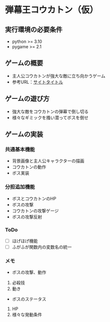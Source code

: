 # 弾幕王コウカトン（仮）

## 実行環境の必要条件
* python >= 3.10
* pygame >= 2.1

## ゲームの概要
* 主人公コウカトンが強大な敵に立ち向かうゲーム
* 参考URL：[サイトタイトル](https://www.hoge.com/)

## ゲームの遊び方
* 強大な敵をコウカトンの弾幕で倒し切る
* 様々なギミックを搔い潜ってボスを倒せ

## ゲームの実装
### 共通基本機能
* 背景画像と主人公キャラクターの描画
* コウカトンの動作
* ボス実装

### 分担追加機能
* ボスとコウカトンのHP
* ボスの攻撃
* コウカトンの攻撃ゲージ
* ボスの攻撃反射

### ToDo
- [ ] ほげほげ機能
- [ ] ふがふが関数内の変数名の統一

### メモ
* ボスの攻撃、動作
1. 必殺技
2. 動き
* ボスのステータス
1. HP
2. 様々な発動条件

